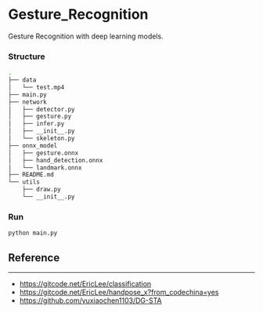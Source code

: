 # Gesture_Recognition
Gesture Recognition with deep learning models.


### Structure
``` bash
.
├── data
│   └── test.mp4
├── main.py
├── network
│   ├── detector.py
│   ├── gesture.py
│   ├── infer.py
│   ├── __init__.py
│   └── skeleton.py
├── onnx_model
│   ├── gesture.onnx
│   ├── hand_detection.onnx
│   └── landmark.onnx
├── README.md
└── utils
    ├── draw.py
    └── __init__.py

```
### Run
``` bash
python main.py
```



## Reference
___
+ https://gitcode.net/EricLee/classification
+ https://gitcode.net/EricLee/handpose_x?from_codechina=yes
+ https://github.com/yuxiaochen1103/DG-STA

